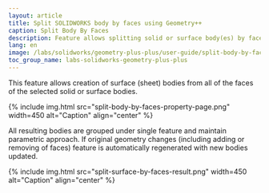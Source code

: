 ```yaml
---
layout: article
title: Split SOLIDWORKS body by faces using Geometry++
caption: Split Body By Faces
description: Feature allows splitting solid or surface body(es) by faces creating individual sheet bodies
lang: en
image: /labs/solidworks/geometry-plus-plus/user-guide/split-body-by-faces/icon.png
toc_group_name: labs-solidworks-geometry-plus-plus
---
```

This feature allows creation of surface (sheet) bodies from all of the faces of the selected solid or surface bodies.

{% include img.html src="split-body-by-faces-property-page.png" width=450 alt="Caption" align="center" %}

All resulting bodies are grouped under single feature and maintain parametric approach. If original geometry changes (including adding or removing of faces) feature is automatically regenerated with new bodies updated.

{% include img.html src="split-surface-by-faces-result.png" width=450 alt="Caption" align="center" %}
